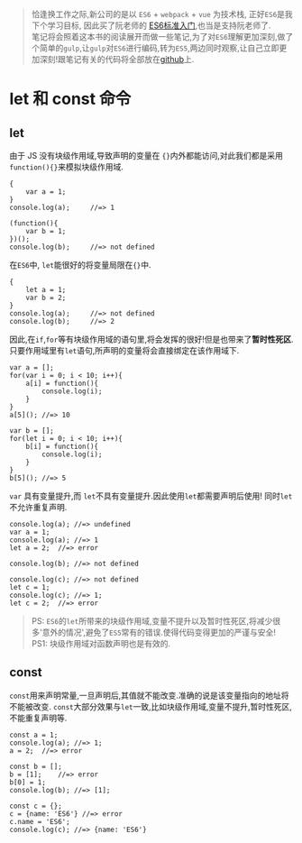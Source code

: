 > 恰逢换工作之际,新公司的是以 `ES6` + `webpack` + `vue` 为技术栈, 正好`ES6`是我下个学习目标, 因此买了阮老师的 [ES6标准入门](http://item.jd.com/11849235.html),也当是支持阮老师了.   
> 笔记将会照着这本书的阅读展开而做一些笔记,为了对`ES6`理解更加深刻,做了个简单的`gulp`,让`gulp`对`ES6`进行编码,转为`ES5`,两边同时观察,让自己立即更加深刻!跟笔记有关的代码将全部放在[github](https://github.com/xiaoyueguang/ES6-learn)上.  

# let 和 const 命令

## let
由于 JS 没有块级作用域,导致声明的变量在 `{}`内外都能访问,对此我们都是采用 `function(){}`来模拟块级作用域.
```
{
	var a = 1;
}
console.log(a); 	//=> 1

(function(){
	var b = 1;
})();
console.log(b);		//=> not defined
```
在`ES6`中, `let`能很好的将变量局限在`{}`中.
```
{
	let a = 1;
	var b = 2;
}
console.log(a);		//=> not defined
console.log(b);		//=> 2
```
因此,在`if`,`for`等有块级作用域的语句里,将会发挥的很好!但是也带来了**暂时性死区**.只要作用域里有`let`语句,所声明的变量将会直接绑定在该作用域下.
```
var a = [];
for(var i = 0; i < 10; i++){
	a[i] = function(){
		console.log(i);
	}
}
a[5]();	//=> 10

var b = [];
for(let i = 0; i < 10; i++){
	b[i] = function(){
		console.log(i);
	}
}
b[5]();	//=> 5
```
`var` 具有变量提升,而 `let`不具有变量提升.因此使用`let`都需要声明后使用!
同时`let`不允许重复声明.
```
console.log(a);	//=> undefined
var a = 1;
console.log(a);	//=> 1
let a = 2;	//=> error

console.log(b);	//=> not defined

console.log(c);	//=> not defined
let c = 1;
console.log(c);	//=> 1;
let c = 2;	//=> error
```
> PS: `ES6`的`let`所带来的块级作用域,变量不提升以及暂时性死区,将减少很多'意外的情况',避免了`ES5`常有的错误.使得代码变得更加的严谨与安全!
> PS1: 块级作用域对函数声明也是有效的.

## const
`const`用来声明常量,一旦声明后,其值就不能改变.准确的说是该变量指向的地址将不能被改变.
`const`大部分效果与`let`一致,比如块级作用域,变量不提升,暂时性死区,不能重复声明等.
```
const a = 1;
console.log(a);	//=> 1;
a = 2;	//=> error

const b = [];
b = [1];	//=> error
b[0] = 1;
console.log(b);	//=> [1];

const c = {};
c = {name: 'ES6'} //=> error
c.name = 'ES6';
console.log(c);	//=> {name: 'ES6'}
```